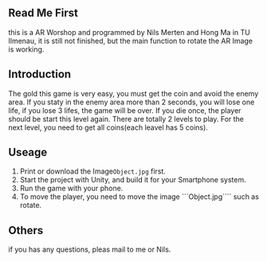 ## Read Me First

this is a AR Worshop and programmed by Nils Merten and Hong Ma in TU Ilmenau, it is still not finished, but the main function to rotate the AR Image is working.

## Introduction
The gold this game is very easy, you must get the coin and avoid the enemy area. If you staty in the enemy area more than 2 seconds, you will lose one life, if you lose 3 lifes, the game will be over. If you die once, the player should be start this level again. There are totally 2 levels to play. For the next level, you need to get all coins(each leavel has 5 coins).

## Useage
1. Print or download the Image```Object.jpg``` first.
2. Start the project with Unity, and build it for your Smartphone system.
3. Run the game with your phone.
4. To move the player, you need to move the image ```Object.jpg```` such as rotate.

## Others
if you has any questions, pleas mail to me or Nils.

